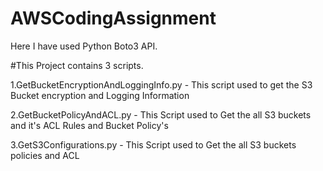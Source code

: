 # AWSCodingAssignment

Here I have used Python Boto3 API.

#This Project contains 3 scripts.

1.GetBucketEncryptionAndLoggingInfo.py - This script used to get the S3 Bucket encryption and Logging Information

2.GetBucketPolicyAndACL.py - This Script used to Get the all S3 buckets and it's ACL Rules and Bucket Policy's

3.GetS3Configurations.py - This Script used to Get the all S3 buckets policies and ACL

